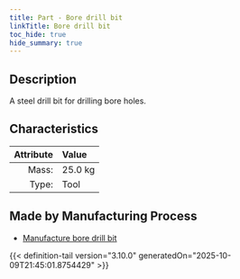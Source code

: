 ```yaml
---
title: Part - Bore drill bit
linkTitle: Bore drill bit
toc_hide: true
hide_summary: true
---
```

<!-- This is generated by the MarsSim HelpGenertor, do not edit. -->

## Description
A steel drill bit for drilling bore holes.

## Characteristics

| Attribute      | Value |
|--------:|:------|
|Mass:|25.0 kg|
|Type:|Tool|

## Made by Manufacturing Process

- [Manufacture bore drill bit](/docs/definitions/process/manufacture-bore-drill-bit)




{{< definition-tail version="3.10.0" generatedOn="2025-10-09T21:45:01.8754429" >}}



